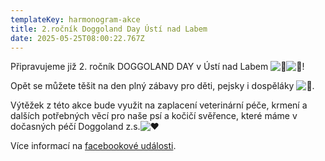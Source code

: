 ```yaml
---
templateKey: harmonogram-akce
title: 2.ročník Doggoland Day Ústí nad Labem
date: 2025-05-25T08:00:22.767Z
---
```

Připravujeme již 2. ročník DOGGOLAND DAY v Ústí nad Labem ![🤩](https://static.xx.fbcdn.net/images/emoji.php/v9/t58/1/16/1f929.png)![🐶](https://static.xx.fbcdn.net/images/emoji.php/v9/t2f/1/16/1f436.png)!

Opět se můžete těšit na den plný zábavy pro děti, pejsky i dospěláky ![🥳](https://static.xx.fbcdn.net/images/emoji.php/v9/t6d/1/16/1f973.png).

Výtěžek z této akce bude využit na zaplacení veterinární péče, krmení a dalších potřebných věcí pro naše psí a kočičí svěřence, které máme v dočasných péčí Doggoland z.s.![❤️](https://static.xx.fbcdn.net/images/emoji.php/v9/t6c/1/16/2764.png)

V﻿íce informací na [facebookové události](https://fb.me/e/3Zd8LuIlL).